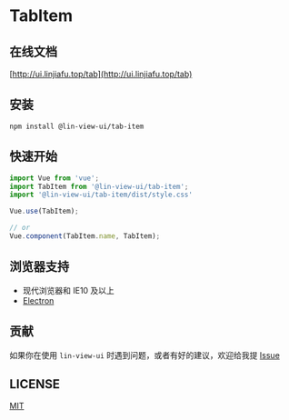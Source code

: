 # TabItem


## 在线文档

[http://ui.linjiafu.top/tab](http://ui.linjiafu.top/tab)


## 安装

```
npm install @lin-view-ui/tab-item
```

## 快速开始

```javascript
import Vue from 'vue';
import TabItem from '@lin-view-ui/tab-item';
import '@lin-view-ui/tab-item/dist/style.css'

Vue.use(TabItem);

// or
Vue.component(TabItem.name, TabItem);
```

## 浏览器支持

- 现代浏览器和 IE10 及以上
- [Electron](http://electron.atom.io/)

## 贡献

如果你在使用 `lin-view-ui` 时遇到问题，或者有好的建议，欢迎给我提 [Issue](https://github.com/c10342/lin-view-ui/issues)

## LICENSE

[MIT](https://github.com/c10342/lin-view-ui/blob/master/LICENSE)
